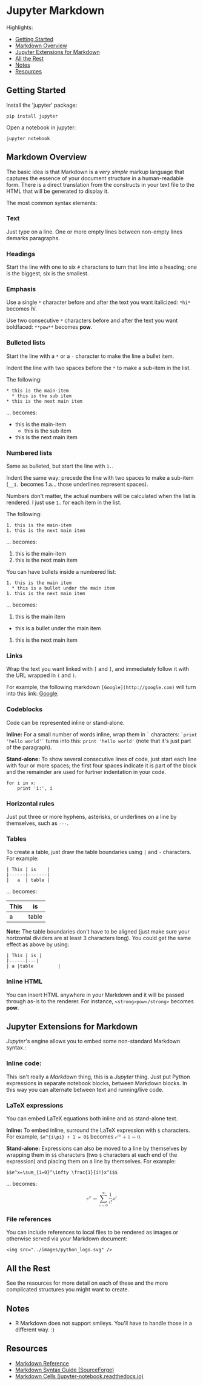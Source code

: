 # Jupyter Markdown

Highlights:

* [Getting Started](#getting-started)
* [Markdown Overview](#overview)
* [Jupyter Extensions for Markdown](#jupyter-specific)
* [All the Rest](#other)
* [Notes](#notes)
* [Resources](#resources)


## <a name="getting-started"></a>Getting Started

Install the 'jupyter' package:

    pip install jupyter

Open a notebook in jupyter:

    jupyter notebook


## <a name="overview"></a>Markdown Overview

The basic idea is that Markdown is a *very simple* markup language that captures the essence of your document structure in a human-readable form. There is a direct translation from the constructs in your text file to the HTML that will be generated to display it.

The most common syntax elements:

### Text

Just type on a line. One or more empty lines between non-empty lines demarks paragraphs.

### Headings

Start the line with one to six `#` characters to turn that line into a heading; one is the biggest, six is the smallest.

### Emphasis

Use a single `*` character before and after the text you want italicized: `*hi*` becomes *hi*.

Use two consecutive `*` characters before and after the text you want boldfaced: `**pow**` becomes **pow**.

### Bulleted lists

Start the line with a `*` or a `-` character to make the line a bullet item.

Indent the line with two spaces before the `*` to make a sub-item in the list.

The following:

    * this is the main-item
      * this is the sub item
    * this is the next main item

... becomes:

* this is the main-item
  * this is the sub item
* this is the next main item

### Numbered lists

Same as bulleted, but start the line with `1.`.

Indent the same way: precede the line with two spaces to make a sub-item (`__1.` becomes 1.a... those underlines represent spaces).

Numbers don't matter, the actual numbers will be calculated when the list is rendered. I just use `1.` for each item in the list.

The following:

    1. this is the main-item
    1. this is the next main item

... becomes:

1. this is the main-item
1. this is the next main item

You can have bullets inside a numbered list:

    1. this is the main item
      * this is a bullet under the main item
    1. this is the next main item

... becomes:

1. this is the main item
  * this is a bullet under the main item
1. this is the next main item

### Links

Wrap the text you want linked with `[` and `]`, and immediately follow it with the URL wrapped in `(` and `)`.

For example, the following markdown `[Google](http://google.com)` will turn into this link: [Google](http://google.com).

### Codeblocks

Code can be represented inline or stand-alone.

**Inline:** For a small number of words inline, wrap them in `` ` `` characters: `` `print 'hello world'` `` turns into this: `print 'hello world'` (note that it's just part of the paragraph).

**Stand-alone:** To show several consecutive lines of code, just start each line with four or more spaces; the first four spaces indicate it is part of the block and the remainder are used for furtner indentation in your code.

    for i in x:
        print 'i:', i

### Horizontal rules

Just put three or more hyphens, asterisks, or underlines on a line by themselves, such as `---`.

### Tables

To create a table, just draw the table boundaries using `|` and `-` characters. For example:

    | This | is    |
    |------|-------|
    |   a  | table |

... becomes:

| This | is    |
|------|-------|
|   a  | table |

**Note:** The table boundaries don't have to be aligned (just make sure your horizontal dividers are at least 3 characters long). You could get the same effect as above by using:

    | This | is |
    |------|---|
    | a |table         |

### Inline HTML

You can insert HTML anywhere in your Markdown and it will be passed through as-is to the renderer. For instance, `<strong>pow</strong>` becomes <strong>pow</strong>.


## <a name="jupyter-specific"></a>Jupyter Extensions for Markdown

*Jupyter*'s engine allows you to embed some non-standard Markdown syntax.:

### Inline code:

This isn't really a *Markdown* thing, this is a *Jupyter* thing. Just put Python expressions in separate notebook blocks, between Markdown blocks. In this way you can alternate between text and running/live code.

### LaTeX expressions

You can embed LaTeX equations both inline and as stand-alone text.

**Inline:** To embed inline, surround the LaTeX expression with `$` characters. For example, `$e^{i\pi} + 1 = 0$` becomes <math xmlns="http://www.w3.org/1998/Math/MathML"><msup><mi>e</mi><mrow class="MJX-TeXAtom-ORD"><mi>i</mi><mi>π</mi></mrow></msup><mo>+</mo><mn>1</mn><mo>=</mo><mn>0</mn></math>.

**Stand-alone:** Expressions can also be moved to a line by themselves by wrapping them in `$$` characters (two `$` characters at each end of the expression) and placing them on a line by themselves. For example:

    $$e^x=\sum_{i=0}^\infty \frac{1}{i!}x^i$$

... becomes:

<math xmlns="http://www.w3.org/1998/Math/MathML" display="block"><msup><mi>e</mi><mi>x</mi></msup><mo>=</mo><munderover><mo>∑</mo><mrow class="MJX-TeXAtom-ORD"><mi>i</mi><mo>=</mo><mn>0</mn></mrow><mi mathvariant="normal">∞</mi></munderover><mfrac><mn>1</mn><mrow><mi>i</mi><mo>!</mo></mrow></mfrac><msup><mi>x</mi><mi>i</mi></msup></math>

### File references

You can include references to local files to be rendered as images or otherwise served via your Markdown document:

    <img src="../images/python_logo.svg" />

## <a name="other"></a>All the Rest

See the resources for more detail on each of these and the more complicated structures you might want to create.

## <a name="notes"></a>Notes

* R Markdown does not support smileys. You'll have to handle those in a different way. :)

## <a name="resources"></a>Resources

* [Markdown Reference](http://daringfireball.net/projects/markdown/syntax)
* [Markdown Syntax Guide (SourceForge)](https://sourceforge.net/p/jupiter/wiki/markdown_syntax/)
* [Markdown Cells (jupyter-notebook.readthedocs.io)](http://jupyter-notebook.readthedocs.io/en/latest/examples/Notebook/Working%20With%20Markdown%20Cells.html)
